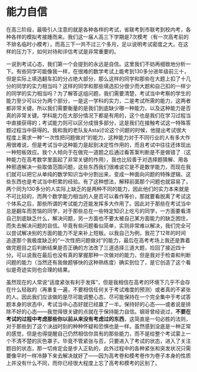 # 能力自信
在高三阶段，最吸引人注意的就是各种各样的考试，省联考到市联考到校内考，各种各样的模拟考接踵而来。我们这一届人高三下学期是7次模考（有一次高考前的不排名临时小模考），而高三下一共不过三个多月，足以说明考试密度之大。在这样的压力下，如何对待和评估考试是非常重要的。

一说到考试心态，我们第一个会提到的永远是自信。这里我们不妨再细致地分析一下。有些同学可能像我一样，在很难的数学考试上能考到130多分进年级前三十，但是实际上填选翻车扣的分占绝大部分，那么这样的同学和那些在大题上扣了十几分的同学的实力相当吗？这样的同学和那些填选扣分很少而大题和自己扣的一样少的同学的实力相当吗？为了解答这组问题，我们需要清楚，考试当中考察的学生的能力至少可以分为两个部分，一是这一学科的实力，二是考试所需的能力，这两者都非常关键。所以我们需要衡量的是我们到底缺少哪一种能力，以及这种能力是否真的非常关键。学科能力在大部分情况下都是有用的，这个也是我们在学习过程当中直接获得的；考试能力则可以区分成很多部分，这是我们在接触考试这一特殊答题过程当中获得的。我和我的老队友Asta讨论这个问题的时候，他提出考试很大程度上需求一种“一次性把问题做对”的能力，这种能力对于不同行业的人有多大作用很难说，但是考试当中这种能力是起到决定性作用的，而且考试中往往还体现出一种短板效应。我个人倾向于在做完一道题之后通过看答案判断是不是做错了（这种能力在高考数学里面起了非常关键的作用），我也比较善于对选择题猜解、用各种邪道解决一些取值范围问题，这些东西我们很难说它是不是数学能力，而现在我们就可以把它从单纯的数学知识当中分割出来，变成一种面向问题的特殊逻辑，这些东西也是考试当中积累的经验。有了这种想法，解释前面那个问题也就容易了，两个同为130多分的人实际上缺乏的是两种不同的能力，因此他们的实力本来就是不可比较的，而两个数学能力相当的人是否可以看作等价，那就要看脱离了考试这个体系之后，那些所谓的考试能力还能发挥多大作用了。因此对于那些在考试当中总是翻车而苦恼的同学，对于那些总在一些特定知识上吃亏的同学，一方面要看清自己到底缺乏什么，解决问题，另一方面也不要太被自己某方面能力的缺乏困住，而失去解决问题的自信。毕竟有些问题看似简单，实则非常难以解决，我们完全可以尝试解决别的方面的能力不足来补上短板。以我自己为例，我花了12年的时间追逐那个我极度缺乏的“一次性把问题做对”的能力，最后在高考考场上我还是靠着做完题目之后判断结果是否正确的方法改了三道选择三道大题，捡回了接近四十分。可以说我在最后也没有真的掌握那种一次做对的能力，但是我对于检查和判断问题的能力（当然还有我做题够快的这种熟练度）确实到位了，是它创造了这个看似是奇迹实则也合理的结果。

虽然现在的人常说“适度紧张有利于发挥”，但是我相信在高考的环境下几乎不会存在什么轻敌的（再重复一遍，不要相信任何关于考试难度的预测）或者真的不紧张的人。因此我们应该做的是尽可能调整心态，尽可能保持在一个完全集中于考试答题本身的状态中，考试当中心态好就已经赢了一半。保持好的心态——或者说是排除不好的心态——我觉得很关键的点就在于保持能力自信。钢哥曾经说过，**不要在考试的过程中考虑那些你以前从来没有考虑过的东西**，这简直是一句必胜的法则，对于那些到了这个决战时刻的种种怀疑和恐惧也是一样。虽然感到没底是一种正常的感觉，但是也得提醒自己仍然相信你具有的那些能力，而不是给整个考试蒙上一个不清不楚的灰色罩子。毕竟不管紧张与否，只要进入了考试的状态，进入了关注题目的状态，那一切肯定会是步入正轨的，此外过程中的各种紧张和突发状况只需要像平时一样冷静下来去解决就好了——因为高考卷和模考卷作为卷子本身的性质上并没有什么不同，而你已经很大程度上忘了高考和模考的区别了。
